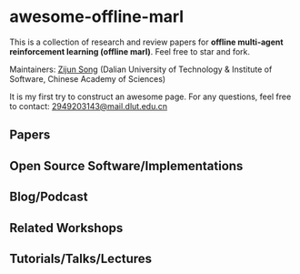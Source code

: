 # awesome-offline-marl
This is a collection of research and review papers for **offline multi-agent reinforcement learning (offline marl)**. Feel free to star and fork.

Maintainers: [Zijun Song](https://github.com/ZijunSong/Homepage) (Dalian University of Technology & Institute of Software, Chinese Academy of Sciences)

It is my first try to construct an awesome page. For any questions, feel free to contact: 2949203143@mail.dlut.edu.cn

## Papers

## Open Source Software/Implementations

## Blog/Podcast

## Related Workshops

## Tutorials/Talks/Lectures
